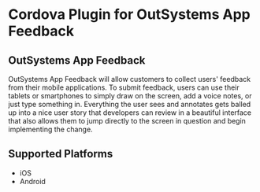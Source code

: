 # Cordova Plugin for OutSystems App Feedback

## OutSystems App Feedback

OutSystems App Feedback will allow customers to collect users' feedback from their mobile applications. To submit feedback, users can use their tablets or smartphones to simply draw on the screen, add a voice notes, or just type something in. Everything the user sees and annotates gets balled up into a nice user story that developers can review in a beautiful interface that also allows them to jump directly to the screen in question and begin implementing the change.

## Supported Platforms

- iOS
- Android

